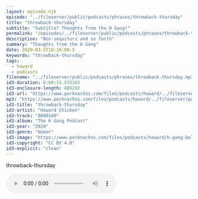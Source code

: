 ```yaml
---
layout: episode.njk
episode: "../fileserver/public/podcasts/phrases/throwback-thursday"
title: "throwback-thursday"
subtitle: "Subtitle? Thoughts from the H Gang!"
permalink: "/episodes/../fileserver/public/podcasts/phrases/throwback-thursday/index.html"
description: "Non-sequiturs and so forth"
summary: "Thoughts from the H Gang"
date: 2020-03-5T18:10:00-5
keywords: "throwback-thursday"
tags:
  - howard
  - podcasts
filename: "../fileserver/public/podcasts/phrases/throwback-thursday.mp3"
id3-duration: 0:00:33.515102
id3-enclosure-length: 805292
id3-url: "https://www.porknachos.com/files/podcasts/howard/../fileserver/public/podcasts/phrases/throwback-thursday.mp3"
mp3: "https://www.porknachos.com/files/podcasts/howard/../fileserver/public/podcasts/phrases/throwback-thursday.mp3"
id3-title: "throwback-thursday"
id3-artist: "Howard Chicken"
id3-track: "0000100"
id3-album: "The H Gang Podcast"
id3-year: "2020"
id3-genre: "Humor"
id3-image: "https://www.porknachos.com/files/podcasts/howard/h-gang-bold.jpg"
id3-copyright: "CC BY 4.0"
id3-explicit: "clean"
---
```

throwback-thursday

<audio controls>
  <source src="https://www.porknachos.com/files/podcasts/howard/../fileserver/public/podcasts/phrases/throwback-thursday.mp3">
</audio>
